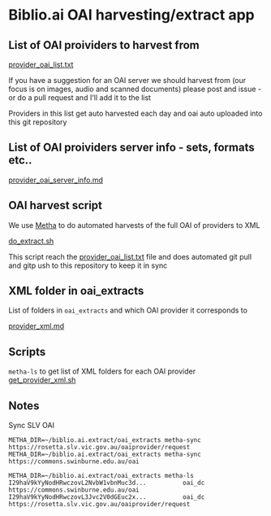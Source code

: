 # Biblio.ai OAI harvesting/extract app


## List of OAI proividers to harvest from

[provider_oai_list.txt](provider_oai_list.txt)

If you have a suggestion for an OAI server we should harvest from (our focus is on images, audio and scanned documents) please post and issue - or do a pull request and I'll add it to the list 

Providers in this list get auto harvested each day and oai auto uploaded into this git repository

## List of OAI proividers server info - sets, formats etc..

[provider_oai_server_info.md](provider_oai_server_info.md)

## OAI harvest script

We use [Metha](https://github.com/miku/metha) to do automated harvests of the full OAI of providers to XML

[do_extract.sh](do_extract.sh)

This script reach the [provider_oai_list.txt](provider_oai_list.txt) file and does automated git pull and gitp ush to this repository to keep it in sync

## XML folder in oai_extracts

List of folders in `oai_extracts` and which OAI provider it corresponds to

[provider_xml.md](provider_xml.md)

## Scripts

`metha-ls` to get list of XML folders for each OAI provider
[get_provider_xml.sh](get_provider_xml.sh)

## Notes

Sync SLV OAI

```
METHA_DIR=~/biblio.ai.extract/oai_extracts metha-sync https://rosetta.slv.vic.gov.au/oaiprovider/request
METHA_DIR=~/biblio.ai.extract/oai_extracts metha-sync https://commons.swinburne.edu.au/oai
```

```
METHA_DIR=~/biblio.ai.extract/oai_extracts metha-ls
I29haV9kYyNodHRwczovL2NvbW1vbnMuc3d...          oai_dc  https://commons.swinburne.edu.au/oai
I29haV9kYyNodHRwczovL3Jvc2V0dGEuc2x...          oai_dc  https://rosetta.slv.vic.gov.au/oaiprovider/request
```
